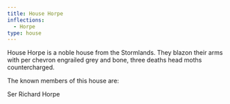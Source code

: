 ```yaml
---
title: House Horpe
inflections:
  - Horpe
type: house
---
```


House Horpe is a noble house from the Stormlands. They blazon their arms with per chevron engrailed grey and bone, three deaths head moths countercharged.

The known members of this house are:

Ser Richard Horpe



